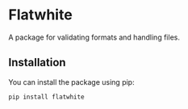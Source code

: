 # Flatwhite

A package for validating formats and handling files.

## Installation

You can install the package using pip:

```bash
pip install flatwhite
